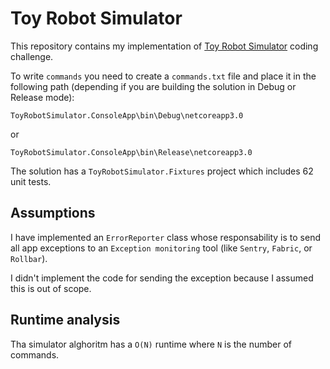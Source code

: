 # Toy Robot Simulator

This repository contains my implementation of [Toy Robot Simulator](https://github.com/nandowalter-lm/toy_robot#toy-robot-simulator) coding challenge.

To write `commands` you need to create a `commands.txt` file and place it in the following path (depending if you are building the solution in Debug or Release mode):

```
ToyRobotSimulator.ConsoleApp\bin\Debug\netcoreapp3.0
```

or

```
ToyRobotSimulator.ConsoleApp\bin\Release\netcoreapp3.0
```

The solution has a `ToyRobotSimulator.Fixtures` project which includes 62 unit tests.

## Assumptions

I have implemented an `ErrorReporter` class whose responsability is to send all app exceptions to an `Exception monitoring` tool (like `Sentry`, `Fabric`, or `Rollbar`).

I didn't implement the code for sending the exception because I assumed this is out of scope.

## Runtime analysis

Tha simulator alghoritm has a `O(N)` runtime where `N` is the number of commands.
